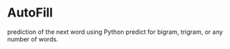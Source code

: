 # AutoFill
prediction of the next word using Python 
predict for bigram, trigram, or any number of words.

